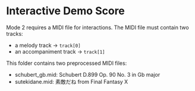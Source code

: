 # Interactive Demo Score

Mode 2 requires a MIDI file for interactions. The MIDI file must contain two tracks:
- a melody track -> `track[0]`
- an accompaniment track -> `track[1]`

This folder contains two preprocessed MIDI files:
- schubert_gb.mid: Schubert D.899 Op. 90 No. 3 in Gb major
- sutekidane.mid: 素敵だね from Final Fantasy X